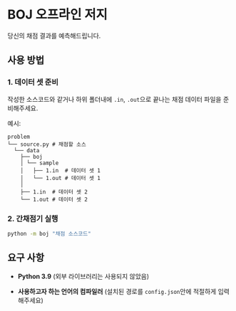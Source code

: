 # BOJ 오프라인 저지

당신의 채점 결과를 예측해드립니다.

## 사용 방법

### 1. 데이터 셋 준비

작성한 소스코드와 같거나 하위 폴더내에 `.in`, `.out`으로 끝나는 채점 데이터 파일을 준비해주세요.

예시:
```
problem
└── source.py # 채점할 소스
  └── data
    ├── boj
    │ └── sample
    │   ├── 1.in  # 데이터 셋 1
    │   └── 1.out # 데이터 셋 1
    │
    ├── 1.in  # 데이터 셋 2
    └── 1.out # 데이터 셋 2
```

### 2. 간채점기 실행

```bash
python -m boj "채점 소스코드"
```

## 요구 사항

* **Python 3.9** (외부 라이브러리는 사용되지 않았음)

* **사용하고자 하는 언어의 컴파일러** (설치된 경로를 `config.json`안에 적절하게 입력해주세요)
